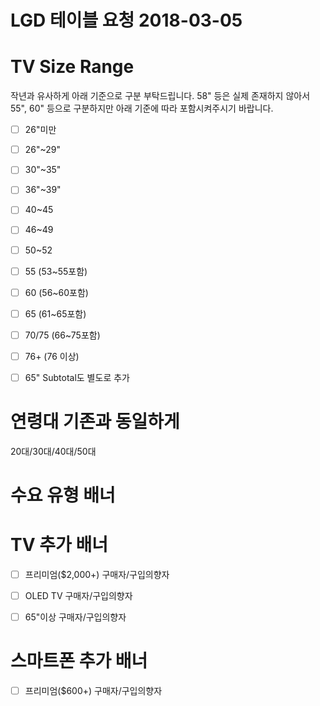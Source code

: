 # LGD 테이블 요청 2018-03-05

# TV Size Range

작년과 유사하게 아래 기준으로 구분 부탁드립니다. 
58" 등은 실제 존재하지 않아서 55", 60" 등으로 구분하지만 
아래 기준에 따라 포함시켜주시기 바랍니다. 

- [ ] 26"미만
- [ ] 26"~29"
- [ ] 30"~35"
- [ ] 36"~39" 
- [ ] 40~45
- [ ] 46~49
- [ ] 50~52
- [ ] 55 (53~55포함)
- [ ] 60 (56~60포함)
- [ ] 65 (61~65포함)
- [ ] 70/75 (66~75포함)
- [ ] 76+ (76 이상)



- [ ] 65" Subtotal도 별도로 추가



# 연령대 기존과 동일하게

20대/30대/40대/50대


# 수요 유형 배너

# TV 추가 배너
- [ ] 프리미엄($2,000+) 구매자/구입의향자
- [ ] OLED TV 구매자/구입의향자
- [ ] 65"이상 구매자/구입의향자


# 스마트폰 추가 배너
- [ ] 프리미엄($600+) 구매자/구입의향자




